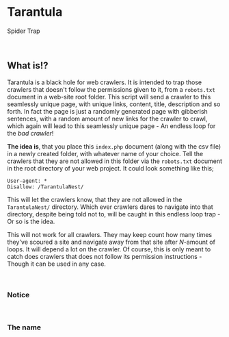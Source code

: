 # Tarantula
Spider Trap

&nbsp;

## What is!?
Tarantula is a black hole for web crawlers. It is intended to trap those crawlers that doesn't follow the permissions given to it, from a `robots.txt` document in a web-site root folder. This script will send a crawler to this seamlessly unique page, with unique links, content, title, description and so forth. In fact the page is just a randomly generated page with gibberish sentences, with a random amount of new links for the crawler to crawl, which again will lead to this seamlessly unique page - An endless loop for the _bad crawler_!

**The idea is**, that you place this `index.php` document (along with the csv file) in a newly created folder, with whatever name of your choice. Tell the crawlers that they are not allowed in this folder via the `robots.txt` document in the root directory of your web project. It could look something like this;

```
User-agent: *
Disallow: /TarantulaNest/
```

This will let the crawlers know, that they are not allowed in the `TarantulaNest/` directory. Which ever crawlers dares to navigate into that directory, despite being told not to, will be caught in this endless loop trap - Or so is the idea. 

This will not work for all crawlers. They may keep count how many times they've scoured a site and navigate away from that site after _N_-amount of loops. It will depend a lot on the crawler. Of course, this is only meant to catch does crawlers that does not follow its permission instructions - Though it can be used in any case. 

&nbsp;

### Notice

&nbsp;

### The name
